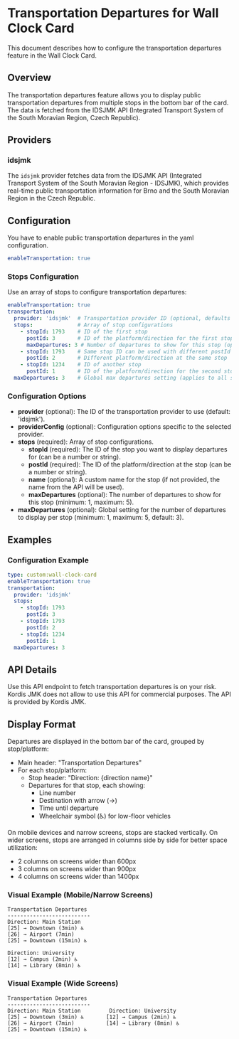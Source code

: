 # Transportation Departures for Wall Clock Card

This document describes how to configure the transportation departures feature in the Wall Clock Card.

## Overview

The transportation departures feature allows you to display public transportation departures from multiple stops in the bottom bar of the card. The data is fetched from the IDSJMK API (Integrated Transport System of the South Moravian Region, Czech Republic).

## Providers

### idsjmk

The `idsjmk` provider fetches data from the IDSJMK API (Integrated Transport System of the South Moravian Region - IDSJMK), which provides real-time public transportation information for Brno and the South Moravian Region in the Czech Republic.

## Configuration

You have to enable public transportation departures in the yaml configuration. 
```yaml
enableTransportation: true
```

### Stops Configuration

Use an array of stops to configure transportation departures:

```yaml
enableTransportation: true
transportation:  
  provider: 'idsjmk'  # Transportation provider ID (optional, defaults to 'idsjmk')
  stops:              # Array of stop configurations
    - stopId: 1793    # ID of the first stop
      postId: 3       # ID of the platform/direction for the first stop
      maxDepartures: 3 # Number of departures to show for this stop (optional)
    - stopId: 1793    # Same stop ID can be used with different postId
      postId: 2       # Different platform/direction at the same stop
    - stopId: 1234    # ID of another stop
      postId: 1       # ID of the platform/direction for the second stop
  maxDepartures: 3    # Global max departures setting (applies to all stops if not specified at stop level)
```

### Configuration Options

- **provider** (optional): The ID of the transportation provider to use (default: 'idsjmk').
- **providerConfig** (optional): Configuration options specific to the selected provider.
- **stops** (required): Array of stop configurations.
  - **stopId** (required): The ID of the stop you want to display departures for (can be a number or string).
  - **postId** (required): The ID of the platform/direction at the stop (can be a number or string).
  - **name** (optional): A custom name for the stop (if not provided, the name from the API will be used).
  - **maxDepartures** (optional): The number of departures to show for this stop (minimum: 1, maximum: 5).
- **maxDepartures** (optional): Global setting for the number of departures to display per stop (minimum: 1, maximum: 5, default: 3).

## Examples

### Configuration Example

```yaml
type: custom:wall-clock-card
enableTransportation: true
transportation:
  provider: 'idsjmk'
  stops:
    - stopId: 1793
      postId: 3
    - stopId: 1793
      postId: 2
    - stopId: 1234
      postId: 1
  maxDepartures: 3
```

## API Details

Use this API endpoint to fetch transportation departures is on your risk. Kordis JMK does not allow to use this API for commercial purposes. The API is provided by Kordis JMK.

## Display Format

Departures are displayed in the bottom bar of the card, grouped by stop/platform:

- Main header: "Transportation Departures"
- For each stop/platform:
  - Stop header: "Direction: {direction name}"
  - Departures for that stop, each showing:
    - Line number
    - Destination with arrow (→)
    - Time until departure
    - Wheelchair symbol (♿) for low-floor vehicles

On mobile devices and narrow screens, stops are stacked vertically. On wider screens, stops are arranged in columns side by side for better space utilization:
- 2 columns on screens wider than 600px
- 3 columns on screens wider than 900px
- 4 columns on screens wider than 1400px

### Visual Example (Mobile/Narrow Screens)

```
Transportation Departures
--------------------------
Direction: Main Station
[25] → Downtown (3min) ♿
[26] → Airport (7min)
[25] → Downtown (15min) ♿

Direction: University
[12] → Campus (2min) ♿
[14] → Library (8min) ♿
```

### Visual Example (Wide Screens)

```
Transportation Departures
--------------------------
Direction: Main Station         Direction: University
[25] → Downtown (3min) ♿       [12] → Campus (2min) ♿
[26] → Airport (7min)          [14] → Library (8min) ♿
[25] → Downtown (15min) ♿
```
